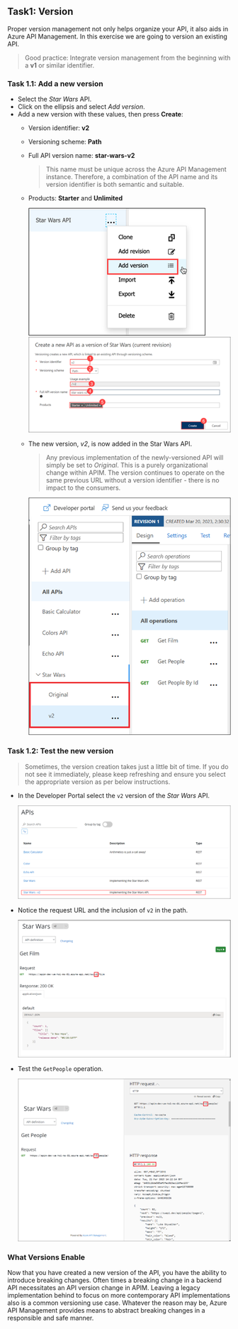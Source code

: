 ## Task1: Version

Proper version management not only helps organize your API, it also aids in Azure API Management. In this exercise we are going to version an existing API.

> Good practice: Integrate version management from the beginning with a **v1** or similar identifier. 

### Task 1.1: Add a new version

- Select the *Star Wars* API.
- Click on the ellipsis and select *Add version*.
- Add a new version with these values, then press **Create**:
  - Version identifier: **v2**  
  - Versioning scheme: **Path**
  - Full API version name: **star-wars-v2**
    > This name must be unique across the Azure API Management instance. Therefore, a combination of the API name and its version identifier is both semantic and suitable.
  - Products: **Starter** and **Unlimited**

    ![APIM Versions Add](media/01.png)
    ![APIM Version Create](media/02.png)

  - The new version, _v2_, is now added in the Star Wars API. 
    > Any previous implementation of the newly-versioned API will simply be set to _Original_. This is a purely organizational change within APIM. The  version continues to operate on the same previous URL without a version identifier - there is no impact to the consumers.

    ![APIM Version Created](media/03.png)

### Task 1.2: Test the new version

> Sometimes, the version creation takes just a little bit of time. If you do not see it immediately, please keep refreshing and ensure you select the appropriate version as per below instructions.

- In the Developer Portal select the `v2` version of the *Star Wars* API.

  ![APIM Developer Portal Versions](media/04.png)

- Notice the request URL and the inclusion of `v2` in the path.

  ![APIM Developer Portal Version 2](media/05.png)

- Test the `GetPeople` operation.

  ![APIM Developer Portal Test Version](media/06.png)

### What Versions Enable

Now that you have created a new version of the API, you have the ability to introduce breaking changes. Often times a breaking change in a backend API necessitates an API version change in APIM. Leaving a legacy implementation behind to focus on more contemporary API implementations also is a common versioning use case. Whatever the reason may be, Azure API Management provides means to abstract breaking changes in a responsible and safe manner.  
